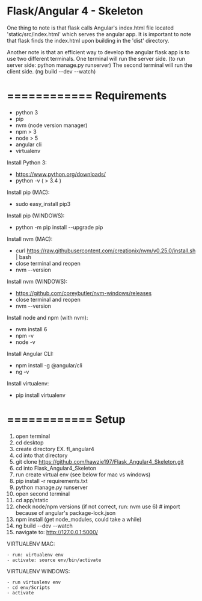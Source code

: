 Flask/Angular 4 - Skeleton
=========================

One thing to note is that flask calls Angular's index.html file located 'static/src/index.html' which serves
the angular app. It is important to note that flask finds the index.html upon building in the 'dist' directory.

Another note is that an efficient way to develop the angular flask app is to use two different terminals.
One terminal will run the server side. (to run server side: python manage.py runserver)
The second terminal will run the client side. (ng build --dev --watch)

============
Requirements
============

- python 3
- pip
- nvm (node version manager)
- npm > 3
- node > 5
- angular cli
- virtualenv

Install Python 3:

- https://www.python.org/downloads/
- python -v ( > 3.4 )

Install pip (MAC):

- sudo easy_install pip3

Install pip (WINDOWS):

- python -m pip install --upgrade pip

Install nvm (MAC):

- curl https://raw.githubusercontent.com/creationix/nvm/v0.25.0/install.sh | bash
- close terminal and reopen
- nvm --version

Install nvm (WINDOWS):

- https://github.com/coreybutler/nvm-windows/releases
- close terminal and reopen
- nvm --version

Install node and npm (with nvm):

- nvm install 6
- npm -v
- node -v

Install Angular CLI:

- npm install -g @angular/cli
- ng -v

Install virtualenv:

- pip install virtualenv

============
Setup
============

1. open terminal
2. cd desktop
3. create directory EX. fl_angular4
4. cd into that directory
5. git clone https://github.com/hawzie197/Flask_Angular4_Skeleton.git
6. cd into Flask_Angular4_Skeleton
7. run create virtual env (see below for mac vs windows)
8. pip install -r requirements.txt
9. python manage.py runserver
10. open second terminal
11. cd app/static
12. check node/npm versions (if not correct, run: nvm use 6) # import because of angular's package-lock.json
13. npm install (get node_modules, could take a while)
14. ng build --dev --watch
15. navigate to: http://127.0.0.1:5000/

VIRTUALENV MAC:

    - run: virtualenv env
    - activate: source env/bin/activate

VIRTUALENV WINDOWS:

    - run virtualenv env
    - cd env/Scripts
    - activate
